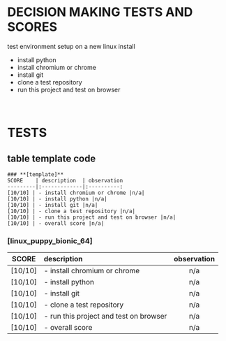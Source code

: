 # DECISION MAKING TESTS AND SCORES

test environment setup on a new linux install

- install python
- install chromium or chrome
- install git
- clone a test repository
- run this project and test on browser
<BR><BR><BR>

# TESTS

## table template code
```
### **[template]**
SCORE    | description  | observation
---------|:-------------|:----------:
[10/10] | - install chromium or chrome |n/a|
[10/10] | - install python |n/a|
[10/10] | - install git |n/a|
[10/10] | - clone a test repository |n/a|
[10/10] | - run this project and test on browser |n/a|
[10/10] | - overall score |n/a|
```

### **[linux_puppy_bionic_64]**
SCORE    | description  | observation
---------|:-------------|:----------:
[10/10] | - install chromium or chrome |n/a|
[10/10] | - install python |n/a|
[10/10] | - install git |n/a|
[10/10] | - clone a test repository |n/a|
[10/10] | - run this project and test on browser |n/a|
[10/10] | - overall score |n/a|


